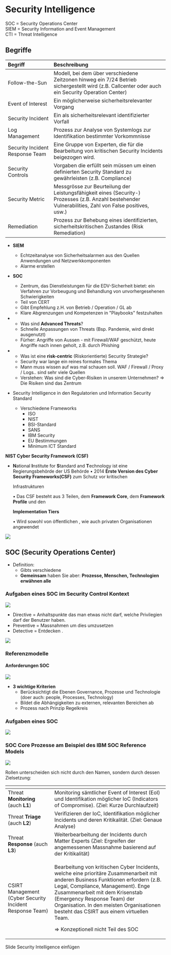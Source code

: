 # Security Intelligence

SOC  = Security Operations Center  
SIEM = Security Information and Event Management  
CTI = Threat Intelligence

## Begriffe

| Begriff | Beschreibung |
| :--- | :--- |
| Follow-the-Sun | Modell, bei dem über verschiedene Zeitzonen hinweg ein 7/24 Betrieb sichergestellt wird \(z.B. Callcenter oder auch ein Security Operation Center\) |
| Event of Interest | Ein möglicherweise sicherheitsrelevanter Vorgang |
| Security Incident | Ein als sicherheitsrelevant identifizierter Vorfall |
| Log Management | Prozess zur Analyse von Systemlogs zur Identifikation bestimmter Vorkommnisse |
| Security Incident Response Team | Eine Gruppe von Experten, die für die Bearbeitung von kritischen Security Incidents beigezogen wird. |
| Security Controls | Vorgaben die erfüllt sein müssen um einen definierten Security Standard zu gewährleisten \(z.B. Compliance\) |
| Security Metric | Messgrösse zur Beurteilung der Leistungsfähigkeit eines \(Security-\) Prozesses \(z.B. Anzahl bestehender Vulnerabilities, Zahl von False positives, usw.\) |
| Remediation | Prozess zur Behebung eines identifizierten, sicherheitskritischen Zustandes \(Risk Remediation\) |







* **SIEM**
  * Echtzeitanalyse von Sicherheitsalarmen aus den Quellen Anwendungen und Netzwerkkomponenten
  * Alarme erstellen
* **SOC**
  * Zentrum, das Dienstleistungen für die EDV-Sicherheit bietet: ein Verfahren zur Vorbeugung und Behandlung von unvorhergesehenen Schwierigkeiten
  * Teil von CERT
  * Gibt Empfehlung z.H. von Betrieb / Operation / GL ab
  * Klare Abgrenzungen und Kompetenzen in "Playbooks" festzuhalten
* * Was sind **Advanced Threats**?
  * Schnelle Anpassungen von Threats \(Bsp. Pandemie, wird direkt ausgenutzt\)
  * Fürher: Angriffe von Aussen - mit Firewall/WAF geschützt, heute Angriffe nach innen geholt, z.B. durch Phishing
* * Was ist eine **risk-centric** \(Riskorientierte\) Security Strategie?
  * Security war lange ein reines formales Thema
  * Mann muss wissen auf was mal schauen soll. WAF / Firewall / Proxy / Logs.. sind sehr viele Quellen
  * Verstehen: Was sind die Cyber-Risiken in unserem Unternehmen? =&gt; Die Risiken sind das Zentrum





* Security Intelligence in den Regulatorien und Information Security Standard
  * Verschiedene Frameworks
    * ISO
    * NIST
    * BSI-Standard
    * SANS
    * IBM Security
    * EU Bestimmungen
    * Minimum ICT Standard



**NIST Cyber Security Framework \(CSF\)** 

* **N**ational **I**nstitute for **S**tandard and **T**echnology ist eine Regierungsbehörde der US Behörde • 2014 **Erste Version des Cyber Security Frameworks\(CSF\)** zum Schutz vor kritischen

  Infrastrukturen

  • Das CSF besteht aus 3 Teilen, dem **Framework Core**, dem **Framework Profile** und den

  **Implementation Tiers**

  • Wird sowohl von öffentlichen , wie auch privaten Organisationen angewendet

![](../.gitbook/assets/image%20%28238%29.png)

## SOC \(Security Operations Center\) 

* Definition:
  * Gibts verschiedene
  * **Gemeinsam** haben Sie aber: **Prozesse, Menschen, Technologien erwähnen alle** 

### **Aufgaben eines SOC im Security Control Kontext**

![](../.gitbook/assets/image%20%28233%29.png)

* Directive = Anhaltspunkte das man etwas nicht darf, welche Privilegien darf der Benutzer haben.
* Preventive = Massnahmen um dies umzusetzen 
* Detective = Entdecken . 



![](../.gitbook/assets/image%20%28237%29.png)



### Referenzmodelle

#### Anforderungen SOC 

![](../.gitbook/assets/image%20%28236%29.png)

* **3 wichtige Kriterien**
  * Berücksichtigt die Ebenen Governance, Prozesse und Technologie \(doer auch: people, Processes, Technology\) 
  * Bildet die Abhängigkeiten zu externen, relevanten Bereichen ab
  * Prozess nach Prinzip Regelkreis 

### Aufgaben eines SOC

![](../.gitbook/assets/image%20%28234%29.png)



### SOC Core Prozesse am Beispiel des IBM SOC Reference Models

![](../.gitbook/assets/image%20%28239%29.png)

Rollen unterscheiden sich nicht durch den Namen, sondern durch dessen Zielsetzung:

<table>
  <thead>
    <tr>
      <th style="text-align:left"></th>
      <th style="text-align:left"></th>
    </tr>
  </thead>
  <tbody>
    <tr>
      <td style="text-align:left">Threat <b>Monitoring</b> (auch <b>L1</b>)</td>
      <td style="text-align:left">Monitoring s&#xE4;mtlicher Event of Interest (EoI) und Identifikation
        m&#xF6;glicher IoC (Indicators of Compromise). (Ziel: Kurze Durchlaufzeit)</td>
    </tr>
    <tr>
      <td style="text-align:left">Threat <b>Triage</b> (auch <b>L2</b>)</td>
      <td style="text-align:left">Verifizieren der IoC, Identifikation m&#xF6;glicher Incidents und deren
        Kritikalit&#xE4;t. (Ziel: Genaue Analyse)</td>
    </tr>
    <tr>
      <td style="text-align:left">Threat <b>Response</b> (auch <b>L3</b>)</td>
      <td style="text-align:left">Weiterbearbeitung der Incidents durch Matter Experts (Ziel: Ergreifen
        der angemessenen Massnahme basierend auf der Kritikalit&#xE4;t)</td>
    </tr>
    <tr>
      <td style="text-align:left">CSIRT Management (Cyber Security Incident Response Team)</td>
      <td style="text-align:left">
        <p>Bearbeitung von kritischen Cyber Incidents, welche eine priorit&#xE4;re
          Zusammenarbeit mit anderen Business Funktionen erfordern (z.B. Legal, Compliance,
          Management). Enge Zusammenarbeit mit dem Krisenstab (Emergency Response
          Team) der Organisation. In den meisten Organisationen besteht das CSIRT
          aus einem virtuellen Team.</p>
        <p></p>
        <p>=&gt; Konzeptionell nicht Teil des SOC</p>
      </td>
    </tr>
  </tbody>
</table>



Slide Security Intelligence einfügen





